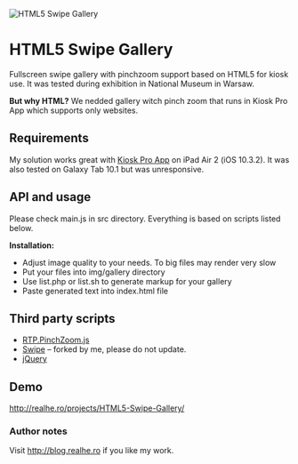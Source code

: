 ![HTML5 Swipe Gallery](http://realhe.ro/projects/HTML5-Swipe-Gallery/promo_mini.jpg "Logo Title Text 1")
# HTML5 Swipe Gallery
Fullscreen swipe gallery with pinchzoom support based on HTML5 for kiosk use. It was tested during exhibition in National Museum in Warsaw.

__But why HTML?__
We nedded gallery witch pinch zoom that runs in Kiosk Pro App which supports only websites.

## Requirements
My solution works great with [Kiosk Pro App](http://www.kioskproapp.com/) on iPad Air 2 (iOS 10.3.2). It was also tested on Galaxy Tab 10.1 but was unresponsive. 

## API and usage
Please check main.js in src directory. Everything is based on scripts listed below.

__Installation:__
* Adjust image quality to your needs. To big files may render very slow 
* Put your files into img/gallery directory
* Use list.php or list.sh to generate markup for your gallery
* Paste generated text into index.html file

## Third party scripts
* [RTP.PinchZoom.js](http://manuelstofer.github.io/pinchzoom/)
* [Swipe](https://github.com/thebird/Swipe) – forked by me, please do not update.
* [jQuery](https://github.com/jquery/jquery-dist)

## Demo
http://realhe.ro/projects/HTML5-Swipe-Gallery/
 
### Author notes 
Visit http://blog.realhe.ro if you like my work. 